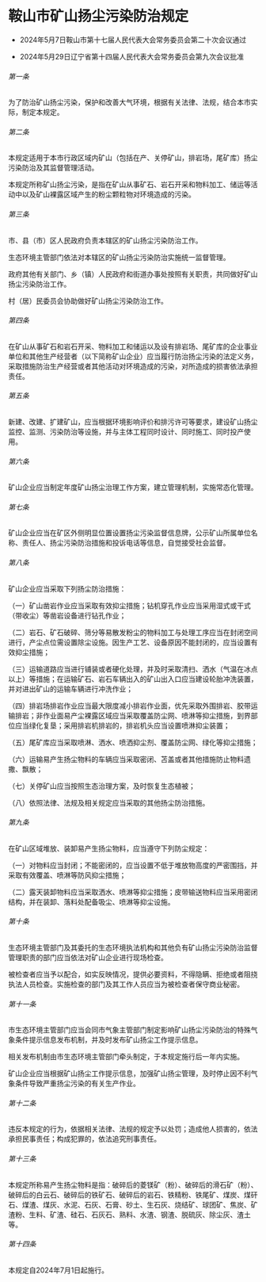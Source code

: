 # 鞍山市矿山扬尘污染防治规定

- 2024年5月7日鞍山市第十七届人民代表大会常务委员会第二十次会议通过

- 2024年5月29日辽宁省第十四届人民代表大会常务委员会第九次会议批准

<!-- INFO END -->

###### 第一条

为了防治矿山扬尘污染，保护和改善大气环境，根据有关法律、法规，结合本市实际，制定本规定。

###### 第二条

本规定适用于本市行政区域内矿山（包括在产、关停矿山，排岩场，尾矿库）扬尘污染防治及其监督管理活动。

本规定所称矿山扬尘污染，是指在矿山从事矿石、岩石开采和物料加工、储运等活动中以及矿山裸露区域产生的粉尘颗粒物对环境造成的污染。

###### 第三条

市、县（市）区人民政府负责本辖区的矿山扬尘污染防治工作。

生态环境主管部门依法对本辖区的矿山扬尘污染防治实施统一监督管理。

政府其他有关部门、乡（镇）人民政府和街道办事处按照有关职责，共同做好矿山扬尘污染防治工作。

村（居）民委员会协助做好矿山扬尘污染防治工作。

###### 第四条

在矿山从事矿石和岩石开采、物料加工和储运以及设有排岩场、尾矿库的企业事业单位和其他生产经营者（以下简称矿山企业）应当履行防治扬尘污染的法定义务，采取措施防治生产经营或者其他活动对环境造成的污染，对所造成的损害依法承担责任。

###### 第五条

新建、改建、扩建矿山，应当根据环境影响评价和排污许可等要求，建设矿山扬尘监控、监测、污染防治等设施，并与主体工程同时设计、同时施工、同时投产使用。

###### 第六条

矿山企业应当制定年度矿山扬尘治理工作方案，建立管理机制，实施常态化管理。

###### 第七条

矿山企业应当在矿区外侧明显位置设置扬尘污染监督信息牌，公示矿山所属单位名称、责任人、扬尘污染防治措施和投诉电话等信息，自觉接受社会监督。

###### 第八条

矿山企业应当采取下列扬尘防治措施：

（一）矿山凿岩作业应当采取有效抑尘措施；钻机穿孔作业应当采用湿式或干式（带收尘）等凿岩设备进行钻孔作业；

（二）岩石、矿石破碎、筛分等易散发粉尘的物料加工与处理工序应当在封闭空间进行，产尘点位需设置除尘设施。因生产工艺、设备原因不能封闭的，应当设置有效抑尘措施；

（三）运输道路应当进行铺装或者硬化处理，并及时采取清扫、洒水（气温在冰点以上）等措施；在运输矿石、岩石车辆出入的矿山出入口应当建设轮胎冲洗装置，并对进出矿山的运输车辆进行冲洗作业；

（四）排岩场排岩作业应当最大限度减小排岩作业面，优先采取外围排岩、胶带运输排岩；非作业面易产尘裸露区域应当采取覆盖防尘网、喷淋等抑尘措施，到界部位应当绿化复垦；采用排岩机排岩的，排岩机头应当设置喷淋抑尘装置；

（五）尾矿库应当采取喷淋、洒水、喷洒抑尘剂、覆盖防尘网、绿化等抑尘措施；

（六）运输易产生扬尘物料的车辆应当采取密闭、苫盖或者其他措施防止物料遗撒、飘散；

（七）关停矿山应当按照生态治理方案，及时恢复生态植被；

（八）依照法律、法规及相关规定应当采取的其他扬尘防治措施。

###### 第九条

在矿山区域堆放、装卸易产生扬尘物料，应当遵守下列防尘规定：

（一）对物料应当封闭；不能密闭的，应当设置不低于堆放物高度的严密围挡，并采取有效覆盖、喷淋等防风抑尘措施；

（二）露天装卸物料应当采取洒水、喷淋等抑尘措施；皮带输送物料应当采用密闭结构，并在装卸、落料处配备吸尘、喷淋等抑尘设施。

###### 第十条

生态环境主管部门及其委托的生态环境执法机构和其他负有矿山扬尘污染防治监督管理职责的部门应当依法对矿山企业进行现场检查。

被检查者应当予以配合，如实反映情况，提供必要资料，不得隐瞒、拒绝或者阻挠执法人员检查。实施检查的部门及其工作人员应当为被检查者保守商业秘密。

###### 第十一条

市生态环境主管部门应当会同市气象主管部门制定影响矿山扬尘污染防治的特殊气象条件提示信息发布机制，并及时发布矿山扬尘工作提示信息。

相关发布机制由市生态环境主管部门牵头制定，于本规定施行后一年内实施。

矿山企业应当根据矿山扬尘工作提示信息，加强矿山扬尘管理，及时停止因不利气象条件导致严重扬尘污染的有关生产作业。

###### 第十二条

违反本规定的行为，依据相关法律、法规的规定予以处罚；造成他人损害的，依法承担民事责任；构成犯罪的，依法追究刑事责任。

###### 第十三条

本规定所称易产生扬尘物料是指：破碎后的菱镁矿（粉）、破碎后的滑石矿（粉）、破碎后的白云石、破碎后的铁矿石、破碎后的岩石、铁精粉、铁尾矿、煤炭、煤矸石、煤渣、煤灰、水泥、石灰、石膏、砂土、生石灰、烧结矿、球团矿、焦炭、矿渣粉、生料、矿渣、硅石、石灰石、熟料、水渣、钢渣、脱硫灰、除尘灰、渣土等。

###### 第十四条

本规定自2024年7月1日起施行。
